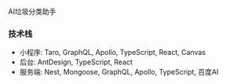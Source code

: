 AI垃圾分类助手

### 技术栈

* 小程序: Taro, GraphQL, Apollo, TypeScript, React, Canvas
* 后台: AntDesign, TypeScript, React
* 服务端: Nest, Mongoose, GraphQL, Apollo, TypeScript, 百度AI